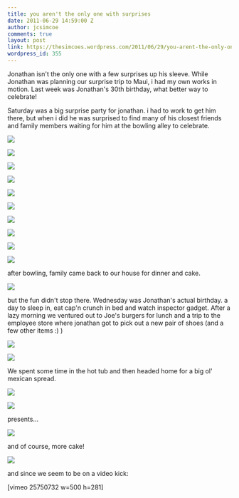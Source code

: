 ```yaml
---
title: you aren't the only one with surprises
date: 2011-06-29 14:59:00 Z
author: jcsimcoe
comments: true
layout: post
link: https://thesimcoes.wordpress.com/2011/06/29/you-arent-the-only-one-with-surprises/
wordpress_id: 355
---
```


Jonathan isn't the only one with a few surprises up his sleeve. While Jonathan was planning our surprise trip to Maui, i had my own works in motion. Last week was Jonathan's 30th birthday, what better way to celebrate!




Saturday was a big surprise party for jonathan. i had to work to get him there, but when i did he was surprised to find many of his closest friends and family members waiting for him at the bowling alley to celebrate.




![](/public/assets/tumblr_lnikbpd1ia1qb8l8q.jpg)




![](/public/assets/tumblr_lnikcneC7G1qb8l8q.jpg)




![](/public/assets/tumblr_lnikdfeczu1qb8l8q.jpg)




![](/public/assets/tumblr_lnikd3Ih3o1qb8l8q.jpg)




![](/public/assets/tumblr_lnikdzwjB71qb8l8q.jpg)




![](/public/assets/tumblr_lnjc81R6ku1qb8l8q.jpg)




![](/public/assets/tumblr_lnikea9BJ91qb8l8q.jpg)




![](/public/assets/tumblr_lnikelKZho1qb8l8q.jpg)




![](/public/assets/tumblr_lnikevaWYj1qb8l8q.jpg)




![](/public/assets/tumblr_lnikfvgxtX1qb8l8q.jpg)




after bowling, family came back to our house for dinner and cake.




![](/public/assets/tumblr_lnikg4ZUIM1qb8l8q.jpg)




but the fun didn't stop there. Wednesday was Jonathan's actual birthday. a day to sleep in, eat cap'n crunch in bed and watch inspector gadget. After a lazy morning we ventured out to Joe's burgers for lunch and a trip to the employee store where jonathan got to pick out a new pair of shoes (and a few other items :) )




![](/public/assets/tumblr_lnikqnUVkd1qb8l8q.jpg)




![](/public/assets/tumblr_lnikr1HEOg1qb8l8q.jpg)




We spent some time in the hot tub and then headed home for a big ol' mexican spread.




![](/public/assets/tumblr_lnikrgHF051qb8l8q.jpg)




![](/public/assets/tumblr_lnikxqkyvr1qb8l8q.jpg)




presents…




![](/public/assets/tumblr_lniky4llTR1qb8l8q.jpg)




and of course, more cake!




![](/public/assets/tumblr_lnikyodOtS1qb8l8q.jpg)




and since we seem to be on a video kick:




[vimeo 25750732 w=500 h=281]
